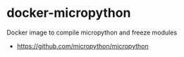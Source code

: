 # docker-micropython

Docker image to compile micropython and freeze modules

* https://github.com/micropython/micropython
